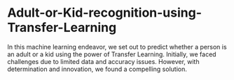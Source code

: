 # Adult-or-Kid-recognition-using-Transfer-Learning
In this machine learning endeavor, we set out to predict whether a person is an adult or a kid using the power of Transfer Learning. Initially, we faced challenges due to limited data and accuracy issues. However, with determination and innovation, we found a compelling solution.
